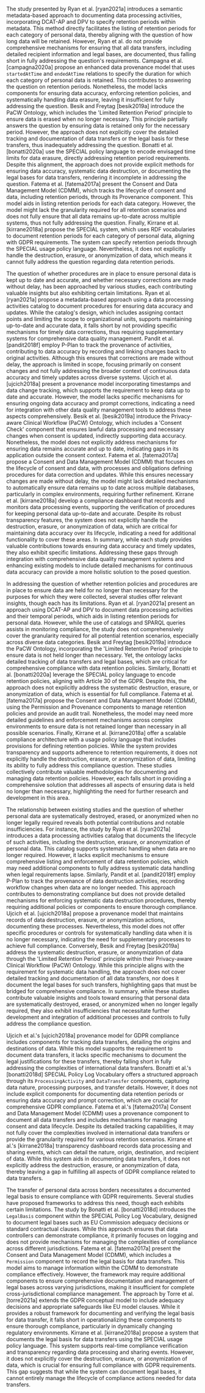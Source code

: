 The study presented by Ryan et al. [ryan2021a] introduces a semantic metadata-based approach to documenting data processing activities, incorporating DCAT-AP and DPV to specify retention periods within metadata. This method directly facilitates the listing of retention periods for each category of personal data, thereby aligning with the question of how long data will be retained. However, Ryan et al. do not provide comprehensive mechanisms for ensuring that all data transfers, including detailed recipient information and legal bases, are documented, thus falling short in fully addressing the question's requirements. Campagna et al. [campagna2020a] propose an enhanced data provenance model that uses `startedAtTime` and `endedAtTime` relations to specify the duration for which each category of personal data is retained. This contributes to answering the question on retention periods. Nonetheless, the model lacks components for ensuring data accuracy, enforcing retention policies, and systematically handling data erasure, leaving it insufficient for fully addressing the question. Besik and Freytag [besik2019a] introduce the PaCW Ontology, which includes the 'Limited Retention Period' principle to ensure data is erased when no longer necessary. This principle partially answers the question by ensuring data is retained only for the necessary period. However, the approach does not explicitly cover the detailed tracking and documentation of data transfers or the legal basis for these transfers, thus inadequately addressing the question. Bonatti et al. [bonatti2020a] use the SPECIAL policy language to encode envisaged time limits for data erasure, directly addressing retention period requirements. Despite this alignment, the approach does not provide explicit methods for ensuring data accuracy, systematic data destruction, or documenting the legal bases for data transfers, rendering it incomplete in addressing the question. Fatema et al. [fatema2017a] present the Consent and Data Management Model (CDMM), which tracks the lifecycle of consent and data, including retention periods, through its Provenance component. This model aids in listing retention periods for each data category. However, the model might lack the granularity required for all retention scenarios and does not fully ensure that all data remains up-to-date across multiple systems, thus not fully addressing the question. Finally, Kirrane et al. [kirrane2018a] propose the SPECIAL system, which uses RDF vocabularies to document retention periods for each category of personal data, aligning with GDPR requirements. The system can specify retention periods through the SPECIAL usage policy language. Nevertheless, it does not explicitly handle the destruction, erasure, or anonymization of data, which means it cannot fully address the question regarding data retention periods.

The question of whether procedures are in place to ensure personal data is kept up to date and accurate, and whether necessary corrections are made without delay, has been approached by various studies, each contributing valuable insights but also exhibiting certain limitations. Ryan et al. [ryan2021a] propose a metadata-based approach using a data processing activities catalog to document procedures for ensuring data accuracy and updates. While the catalog's design, which includes assigning contact points and limiting the scope to organizational units, supports maintaining up-to-date and accurate data, it falls short by not providing specific mechanisms for timely data corrections, thus requiring supplementary systems for comprehensive data quality management. Pandit et al. [pandit2018f] employ P-Plan to track the provenance of activities, contributing to data accuracy by recording and linking changes back to original activities. Although this ensures that corrections are made without delay, the approach is limited in scope, focusing primarily on consent changes and not fully addressing the broader context of continuous data accuracy and timely updates across diverse systems. Ujcich et al. [ujcich2018a] present a provenance model incorporating timestamps and data change tracking, which supports the requirement to keep data up to date and accurate. However, the model lacks specific mechanisms for ensuring ongoing data accuracy and prompt corrections, indicating a need for integration with other data quality management tools to address these aspects comprehensively. Besik et al. [besik2019a] introduce the Privacy-aware Clinical Workflow (PaCW) Ontology, which includes a 'Consent Check' component that ensures lawful data processing and necessary changes when consent is updated, indirectly supporting data accuracy. Nonetheless, the model does not explicitly address mechanisms for ensuring data remains accurate and up to date, indicating gaps in its application outside the consent context. Fatema et al. [fatema2017a] propose a Consent and Data Management Model (CDMM) that focuses on the lifecycle of consent and data, with processes and obligations defining procedures for data correction and updates. While this ensures necessary changes are made without delay, the model might lack detailed mechanisms to automatically ensure data remains up to date across multiple databases, particularly in complex environments, requiring further refinement. Kirrane et al. [kirrane2018a] develop a compliance dashboard that records and monitors data processing events, supporting the verification of procedures for keeping personal data up-to-date and accurate. Despite its robust transparency features, the system does not explicitly handle the destruction, erasure, or anonymization of data, which are critical for maintaining data accuracy over its lifecycle, indicating a need for additional functionality to cover these areas. In summary, while each study provides valuable contributions towards ensuring data accuracy and timely updates, they also exhibit specific limitations. Addressing these gaps through integration with comprehensive data quality management systems and enhancing existing models to include detailed mechanisms for continuous data accuracy can provide a more holistic solution to the posed question.

In addressing the question of whether retention policies and procedures are in place to ensure data are held for no longer than necessary for the purposes for which they were collected, several studies offer relevant insights, though each has its limitations. Ryan et al. [ryan2021a] present an approach using DCAT-AP and DPV to document data processing activities and their temporal periods, which aids in listing retention periods for personal data. However, while the use of catalogs and SPARQL queries assists in monitoring compliance, the study does not comprehensively cover the granularity required for all potential retention scenarios, especially across diverse data categories. Besik and Freytag [besik2019a] introduce the PaCW Ontology, incorporating the 'Limited Retention Period' principle to ensure data is not held longer than necessary. Yet, the ontology lacks detailed tracking of data transfers and legal bases, which are critical for comprehensive compliance with data retention policies. Similarly, Bonatti et al. [bonatti2020a] leverage the SPECIAL policy language to encode retention policies, aligning with Article 30 of the GDPR. Despite this, the approach does not explicitly address the systematic destruction, erasure, or anonymization of data, which is essential for full compliance. Fatema et al. [fatema2017a] propose the Consent and Data Management Model (CDMM), using the Permission and Provenance components to manage retention policies and provide an audit trail. Nonetheless, the model may need more detailed guidelines and enforcement mechanisms across complex environments to ensure data is not retained longer than necessary in all possible scenarios. Finally, Kirrane et al. [kirrane2018a] offer a scalable compliance architecture with a usage policy language that includes provisions for defining retention policies. While the system provides transparency and supports adherence to retention requirements, it does not explicitly handle the destruction, erasure, or anonymization of data, limiting its ability to fully address this compliance question. These studies collectively contribute valuable methodologies for documenting and managing data retention policies. However, each falls short in providing a comprehensive solution that addresses all aspects of ensuring data is held no longer than necessary, highlighting the need for further research and development in this area.

The relationship between existing studies and the question of whether personal data are systematically destroyed, erased, or anonymized when no longer legally required reveals both potential contributions and notable insufficiencies. For instance, the study by Ryan et al. [ryan2021a] introduces a data processing activities catalog that documents the lifecycle of such activities, including the destruction, erasure, or anonymization of personal data. This catalog supports systematic handling when data are no longer required. However, it lacks explicit mechanisms to ensure comprehensive listing and enforcement of data retention policies, which may need additional components to fully address systematic data handling when legal requirements lapse. Similarly, Pandit et al. [pandit2018f] employ P-Plan to track the provenance of data destruction activities, recording workflow changes when data are no longer needed. This approach contributes to demonstrating compliance but does not provide detailed mechanisms for enforcing systematic data destruction procedures, thereby requiring additional policies or components to ensure thorough compliance. Ujcich et al. [ujcich2018a] propose a provenance model that maintains records of data destruction, erasure, or anonymization actions, documenting these processes. Nevertheless, this model does not offer specific procedures or controls for systematically handling data when it is no longer necessary, indicating the need for supplementary processes to achieve full compliance. Conversely, Besik and Freytag [besik2019a] address the systematic destruction, erasure, or anonymization of data through the 'Limited Retention Period' principle within their Privacy-aware Clinical Workflow (PaCW) Ontology. While this principle aligns with the requirement for systematic data handling, the approach does not cover detailed tracking and documentation of all data transfers, nor does it document the legal bases for such transfers, highlighting gaps that must be bridged for comprehensive compliance. In summary, while these studies contribute valuable insights and tools toward ensuring that personal data are systematically destroyed, erased, or anonymized when no longer legally required, they also exhibit insufficiencies that necessitate further development and integration of additional processes and controls to fully address the compliance question.

Ujcich et al.'s [ujcich2018a] provenance model for GDPR compliance includes components for tracking data transfers, detailing the origins and destinations of data. While this model supports the requirement to document data transfers, it lacks specific mechanisms to document the legal justifications for these transfers, thereby falling short in fully addressing the complexities of international data transfers. Bonatti et al.'s [bonatti2018d] SPECIAL Policy Log Vocabulary offers a structured approach through its `ProcessingActivity` and `DataTransfer` components, capturing data nature, processing purposes, and transfer details. However, it does not include explicit components for documenting data retention periods or ensuring data accuracy and prompt correction, which are crucial for comprehensive GDPR compliance. Fatema et al.'s [fatema2017a] Consent and Data Management Model (CDMM) uses a provenance component to document all data transfers and includes mechanisms for managing consent and data lifecycle. Despite its detailed tracking capabilities, it may not fully cover the complexities involved in international data transfers or provide the granularity required for various retention scenarios. Kirrane et al.'s [kirrane2018a] transparency dashboard records data processing and sharing events, which can detail the nature, origin, destination, and recipient of data. While this system aids in documenting data transfers, it does not explicitly address the destruction, erasure, or anonymization of data, thereby leaving a gap in fulfilling all aspects of GDPR compliance related to data transfers.

The transfer of personal data across borders necessitates a documented legal basis to ensure compliance with GDPR requirements. Several studies have proposed frameworks to address this need, though each exhibits certain limitations. The study by Bonatti et al. [bonatti2018d] introduces the `LegalBasis` component within the SPECIAL Policy Log Vocabulary, designed to document legal bases such as EU Commission adequacy decisions or standard contractual clauses. While this approach ensures that data controllers can demonstrate compliance, it primarily focuses on logging and does not provide mechanisms for managing the complexities of compliance across different jurisdictions. Fatema et al. [fatema2017a] present the Consent and Data Management Model (CDMM), which includes a `Permission` component to record the legal basis for data transfers. This model aims to manage information within the CDMM to demonstrate compliance effectively. However, the framework may require additional components to ensure comprehensive documentation and management of legal bases across varying jurisdictions, making it insufficient for complete cross-jurisdictional compliance management. The approach by Torre et al. [torre2021a] extends the GDPR conceptual model to include adequacy decisions and appropriate safeguards like EU model clauses. While it provides a robust framework for documenting and verifying the legal basis for data transfer, it falls short in operationalizing these components to ensure thorough compliance, particularly in dynamically changing regulatory environments. Kirrane et al. [kirrane2018a] propose a system that documents the legal basis for data transfers using the SPECIAL usage policy language. This system supports real-time compliance verification and transparency regarding data processing and sharing events. However, it does not explicitly cover the destruction, erasure, or anonymization of data, which is crucial for ensuring full compliance with GDPR requirements. This gap suggests that while the system can document legal bases, it cannot entirely manage the lifecycle of compliance actions needed for data transfers.